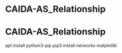 # CAIDA-AS_Relationship
# CAIDA-AS_Relationship

apt install python3-pip
pip3 install networkx matplotlib
